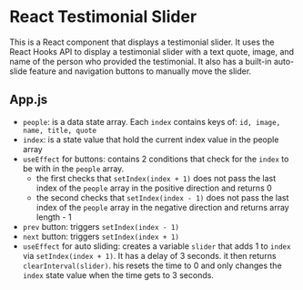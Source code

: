 # React Testimonial Slider

This is a React component that displays a testimonial slider. It uses the React Hooks API to display a testimonial slider with a text quote, image, and name of the person who provided the testimonial. It also has a built-in auto-slide feature and navigation buttons to manually move the slider.



## App.js

- `people`: is a data state array. Each `index` contains keys of: `id, image, name, title, quote`
- `index`: is a state value that hold the current index value in the people array
- `useEffect` for buttons: contains 2 conditions that check for the `index` to be with in the `people` array.
    - the first checks that `setIndex(index + 1)` does not pass the last index of the  `people` array in the positive direction and returns 0
    - the second checks that `setIndex(index - 1)` does not pass the last index of the  `people` array in the negative direction and returns array length - 1
- `prev` button: triggers `setIndex(index - 1)` 
- `next` button: triggers `setIndex(index + 1)` 
- `useEffect` for auto sliding: creates a variable `slider` that adds 1 to `index` via `setIndex(index + 1)`. It has a delay of 3 seconds. it then returns `clearInterval(slider)`. his resets the time to 0 and only changes the `index` state value when the time gets to 3 seconds.

